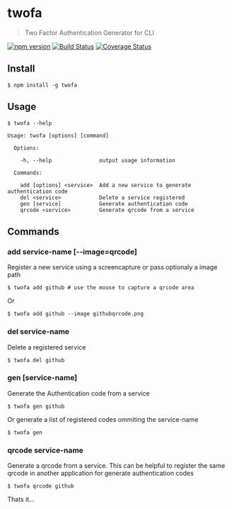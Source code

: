 # twofa
> Two Factor Authentication Generator for CLI

[![npm version](https://img.shields.io/npm/v/twofa.svg?style=flat-square)](https://www.npmjs.com/package/twofa) [![Build Status](https://img.shields.io/travis/paulovitin/twofa/master.svg?style=flat-square)](https://travis-ci.org/paulovitin/twofa) [![Coverage Status](https://img.shields.io/coveralls/paulovitin/twofa/master.svg?style=flat-square)](https://coveralls.io/github/paulovitin/twofa?branch=master)

## Install

```
$ npm install -g twofa
```

## Usage

```
$ twofa --help

Usage: twofa [options] [command]

  Options:

    -h, --help               output usage information

  Commands:

    add [options] <service>  Add a new service to generate authentication code
    del <service>            Delete a service registered
    gen [service]            Generate authentication code
    qrcode <service>         Generate qrcode from a service
```

## Commands


### add service-name [--image=qrcode]

Register a new service using a screencapture or pass optionaly a image path

```shell
$ twofa add github # use the mouse to capture a qrcode area
```
Or
```
$ twofa add github --image githubqrcode.png
```

### del service-name

Delete a registered service

```shell
$ twofa del github
```

### gen [service-name]

Generate the Authentication code from a service

```shell
$ twofa gen github
```

Or generate a list of registered codes ommiting the service-name

```shell
$ twofa gen
```

### qrcode service-name

Generate a qrcode from a service. This can be helpful to register the same qrcode in another application for generate authentication codes

```shell
$ twofa qrcode github
```

Thats it...